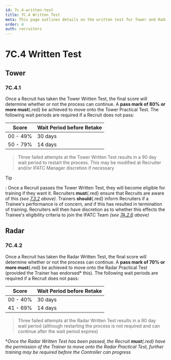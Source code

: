 ```yaml
---
id: 7c.4-written-test
title: 7C.4 Written Test
meta: This page outlines details on the written test for Tower and Radar during the recruitment process.
order: 4
auth: recruiters
---
```


# 7C.4 Written Test



## Tower

### 7C.4.1

Once a Recruit has taken the Tower Written Test, the final score will determine whether or not the process can continue. A **pass mark of 80% or more must**{.red} be achieved to move onto the Tower Practical Test. The following wait periods are required if a Recruit does not pass:



| Score    | Wait Period before Retake |
| -------- | ------------------------- |
| 00 - 49% | 30 days                   |
| 50 - 79% | 14 days                   |

> Three failed attempts at the Tower Written Test results in a 90 day wait period to restart the process. This may be modified at Recruiter and/or IFATC Manager discretion if necessary



Tip

: Once a Recruit passes the Tower Written Test, they will become eligible for training if they want it. Recruiters **must**{.red} ensure that Recruits are aware of this *(see [7.3.2](/guide/atc-manual/7.-recruitment-and-training/7.3-initial-theory-and-practical-tests#7.3.2) above)*. Trainers **should**{.red} inform Recruiters if a Trainee's performance is of concern, and if this has resulted in termination of training. Recruiters will then have discretion as to whether this effects the Trainee's eligibility criteria to join the IFATC Team *(see [7A.2.6](/guide/atc-manual/7a.-trainers/7a.2-training-structure#7a.2.6) above)*



## Radar

### 7C.4.2

Once a Recruit has taken the Radar Written Test, the final score will determine whether or not the process can continue. A **pass mark of 70% or more must**{.red} be achieved to move onto the Radar Practical Test (provided the Trainer has endorsed* this). The following wait periods are required if a Recruit does not pass:



| Score    | Wait Period before Retake |
| -------- | ------------------------- |
| 00 - 40% | 30 days                   |
| 41 - 69% | 14 days                   |

> Three failed attempts at the Radar Written Test results in a 90 day wait period (although restarting the process is not required and can continue after the wait period expires)



**Once the Radar Written Test has been passed, the Recruit **must**{.red} have the permission of the Trainer to move onto the Radar Practical Test, further training may be required before the Controller can progress*


